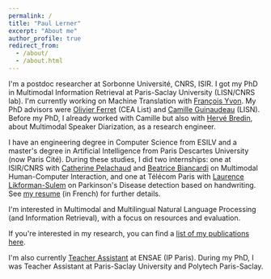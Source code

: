 ```yaml
---
permalink: /
title: "Paul Lerner"
excerpt: "About me"
author_profile: true
redirect_from: 
  - /about/
  - /about.html
---
```


I'm a postdoc researcher at Sorbonne Université, CNRS, ISIR. I got my PhD in Multimodal Information Retrieval at Paris-Saclay University (LISN/CNRS lab). 
I'm currently working on Machine Translation with [François Yvon](https://fyvo.github.io/).
My PhD advisors were [Olivier Ferret](http://oferret.free.fr/) (CEA List) 
and [Camille Guinaudeau](https://sites.google.com/view/camille-guinaudeau/accueil) (LISN). 
Before my PhD, I already worked with Camille but also with [Hervé Bredin](https://herve.niderb.fr/fastpages/),
about Multimodal Speaker Diarization, as a research engineer.

I have an engineering degree in Computer Science from ESILV and a master's degree
in Artificial Intelligence from Paris Descartes University (now Paris Cité).
During these studies, I did two internships: 
one at ISIR/CNRS with [Catherine Pelachaud](https://www.isir.upmc.fr/personnel/pelachaud/)
and [Beatrice Biancardi](https://sites.google.com/view/beatricebiancardi) on Multimodal Human-Computer Interaction,
and one at Télécom Paris with [Laurence Likforman-Sulem](https://perso.telecom-paristech.fr/lauli/)
on Parkinson's Disease detection based on handwriting. 
See [my resume](/files/lerner_CV_FR.pdf) (in French) for further details.

I'm interested in Multimodal and Multilingual Natural Language Processing (and Information Retrieval), 
with a focus on resources and evaluation.

If you're interested in my research, you can find a [list of my publications here](/publications).

I'm also currently [Teacher Assistant](/teaching) at ENSAE (IP Paris).
During my PhD, I was Teacher Assistant at Paris-Saclay University and Polytech Paris-Saclay.
